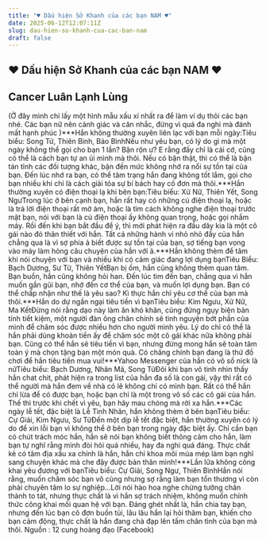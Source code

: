 ```yaml
---
title: "♥ Dấu hiện Sở Khanh của các bạn NAM ♥"
date: 2025-06-12T12:07:11Z
slug: dau-hien-so-khanh-cua-cac-ban-nam
draft: false
---
```


## ♥ Dấu hiện Sở Khanh của các bạn NAM ♥

## Cancer Luân Lạnh Lùng

(Ở đây mình chỉ lấy một hình mẫu xấu xí nhất ra để làm ví dụ thôi các bạn nhé. Các bạn nữ nên cảnh giác và cân nhắc, đừng vì quá đa nghi mà đánh mất hạnh phúc )***Hắn không thường xuyên liên lạc với bạn mỗi ngày:Tiêu biểu: Song Tử, Thiên Bình, Bảo BìnhNếu như yêu bạn, có lý do gì mà một ngày không thể gọi cho bạn 1 lần? Bận rộn ư? E rằng đấy chỉ là cái cớ, cũng có thể là cách bạn tự an ủi mình mà thôi. Nếu có bận thật, thì có thể là bận tán tỉnh các đối tượng khác, bận đến mức không nhớ ra nổi sự tồn tại của bạn. Đến lúc nhớ ra bạn, có thể tâm trạng hắn đang không tốt lắm, gọi cho bạn nhiều khi chỉ là cách giải tỏa sự bí bách hay cô đơn mà thôi.***Hắn thường xuyên có điện thoại lạ khi bên bạn:Tiêu biểu: Xử Nữ, Thiên Yết, Song NgưTrong lúc ở bên cạnh bạn, hắn rất hay có những cú điện thoại lạ, hoặc là trả lời điện thoại rất mờ ám, hoặc là tìm cách không nghe điện thoại trước mặt bạn, nói với bạn là cú điện thoại ấy không quan trọng, hoặc gọi nhầm máy. Rồi đến khi bạn bắt đầu để ý, thì mới phát hiện ra đầu dây kia là một cô gái nào đó thân thiết với hắn. Tất cả những hành vi nhỏ nhỏ đấy của hắn chẳng qua là vì sợ phía ả biết được sự tồn tại của bạn, sợ tiếng bạn vọng vào máy làm hỏng câu chuyện của hắn với ả.***Hắn không thèm để tâm khi nói chuyện với bạn và nhiều khi có cảm giác đang lợi dụng bạnTiêu Biểu: Bạch Dương, Sư Tử, Thiên YếtBạn bị ốm, hắn cũng không thèm quan tâm. Bạn buồn, hắn cũng không hỏi han. Đến lúc tìm đến bạn, chẳng qua vì hắn muốn gần gũi bạn, nhớ đến cơ thể của bạn, và muốn lợi dụng bạn. Bạn có thể chấp nhận như thế là yêu sao? Kì thực hắn chỉ yêu cơ thể của bạn mà thôi.***Hắn do dự ngần ngại tiêu tiền vì bạnTiêu biểu: Kim Ngưu, Xử Nữ, Ma KếtĐừng nói rằng dạo này làm ăn khó khăn, cũng đừng ngụy biện bản tính tiết kiệm, một người đàn ông chân chính sẽ tình nguyện bớt phần của mình để chăm sóc được nhiều hơn cho người mình yêu. Lý do chỉ có thể là hắn phải dùng khoản tiền ấy để chăm sóc một cô gái khác nữa không phải bạn. Cũng có thể hắn sẽ tiêu tiền vì bạn, nhưng đừng mong hắn sẽ toàn tâm toàn ý mà chọn tặng bạn một món quà. Có chăng chính bạn đang là thứ đồ chơi để hắn tiêu tiền mua vui!***Yahoo Messenger của hắn có vô số nick là nữTiêu biểu: Bạch Dương, Nhân Mã, Song TửĐôi khi bạn vô tình nhìn thấy hắn chat chit, phát hiện ra trong list của hắn đa số là con gái, vậy thì rất có thể người mà hắn đem về nhà có lẽ không chỉ có mình bạn. Rất có thể hắn chỉ lừa để có được bạn, hoặc bạn chỉ là một trong vô số các cô gái của hắn. Thế thì trước khi chết vì yêu, bạn hãy mau chóng mà rời xa hắn.***Các ngày lễ tết, đặc biệt là Lễ Tình Nhân, hắn không thèm ở bên bạnTiêu biểu: Cự Giải, Kim Ngưu, Sư TửĐến một dịp lễ tết đặc biệt, hắn thường xuyên có lý do để xin lỗi bạn vì không thể ở bên bạn trong ngày đặc biệt ấy. Chỉ cần bạn có chút trách móc hắn, hắn sẽ nói bạn không biết thông cảm cho hắn, làm bạn tự nghĩ rằng mình đòi hỏi quá nhiều, hay đa nghi quá đáng. Thực chất kẻ có tâm địa xấu xa chính là hắn, hắn chỉ khoa môi múa mép làm bạn nghĩ sang chuyện khác mà che đậy được bản thân mình!***Lần lữa không công khai yêu đương với bạnTiêu biểu: Cự Giải, Song Ngư, Thiên BìnhHắn nói rằng, muốn chăm sóc bạn vô cùng nhưng sợ rằng làm bạn tổn thương vì còn phải chuyên tâm lo sự nghiệp...Lời nói hào hoa nghe chừng tưởng chân thành to tát, nhưng thực chất là vì hắn sợ trách nhiệm, không muốn chính thức công khai mối quan hệ với bạn. Đáng ghét nhất là, hắn chia tay bạn, nhưng đến lúc bạn cô đơn buồn tủi, lâu lâu hắn lại hỏi thăm bạn, khiến cho bạn cảm động, thực chất là hắn đang chà đạp lên tấm chân tình của bạn mà thôi.
Nguồn : 12 cung hoàng đạo (Facebook)